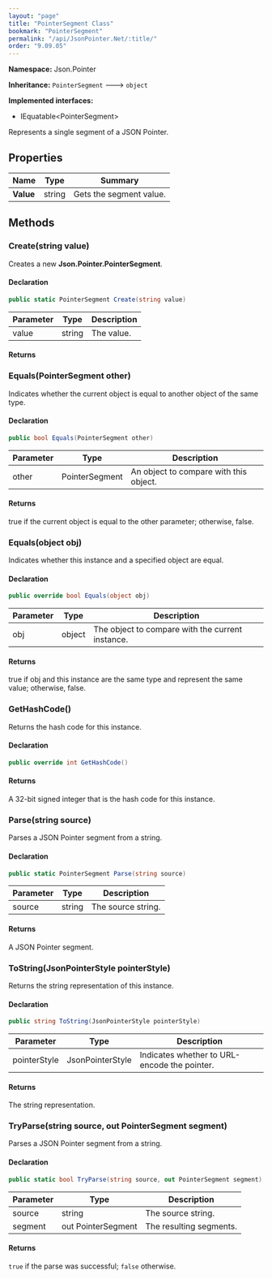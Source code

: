 ```yaml
---
layout: "page"
title: "PointerSegment Class"
bookmark: "PointerSegment"
permalink: "/api/JsonPointer.Net/:title/"
order: "9.09.05"
---
```

**Namespace:** Json.Pointer

**Inheritance:**
`PointerSegment`
 🡒 
`object`

**Implemented interfaces:**

- IEquatable\<PointerSegment\>

Represents a single segment of a JSON Pointer.

## Properties

| Name | Type | Summary |
|---|---|---|
| **Value** | string | Gets the segment value. |
## Methods

### Create(string value)

Creates a new **Json.Pointer.PointerSegment**.

#### Declaration

```c#
public static PointerSegment Create(string value)
```
| Parameter | Type | Description |
|---|---|---|
| value | string | The value. |

#### Returns



### Equals(PointerSegment other)

Indicates whether the current object is equal to another object of the same type.

#### Declaration

```c#
public bool Equals(PointerSegment other)
```
| Parameter | Type | Description |
|---|---|---|
| other | PointerSegment | An object to compare with this object. |

#### Returns

true if the current object is equal to the <paramref name="other">other</paramref> parameter; otherwise, false.

### Equals(object obj)

Indicates whether this instance and a specified object are equal.

#### Declaration

```c#
public override bool Equals(object obj)
```
| Parameter | Type | Description |
|---|---|---|
| obj | object | The object to compare with the current instance. |

#### Returns

true if <paramref name="obj">obj</paramref> and this instance are the same type and represent the same value; otherwise, false.

### GetHashCode()

Returns the hash code for this instance.

#### Declaration

```c#
public override int GetHashCode()
```

#### Returns

A 32-bit signed integer that is the hash code for this instance.

### Parse(string source)

Parses a JSON Pointer segment from a string.

#### Declaration

```c#
public static PointerSegment Parse(string source)
```
| Parameter | Type | Description |
|---|---|---|
| source | string | The source string. |

#### Returns

A JSON Pointer segment.

### ToString(JsonPointerStyle pointerStyle)

Returns the string representation of this instance.

#### Declaration

```c#
public string ToString(JsonPointerStyle pointerStyle)
```
| Parameter | Type | Description |
|---|---|---|
| pointerStyle | JsonPointerStyle | Indicates whether to URL-encode the pointer. |

#### Returns

The string representation.

### TryParse(string source, out PointerSegment segment)

Parses a JSON Pointer segment from a string.

#### Declaration

```c#
public static bool TryParse(string source, out PointerSegment segment)
```
| Parameter | Type | Description |
|---|---|---|
| source | string | The source string. |
| segment | out PointerSegment | The resulting segments. |

#### Returns

`true` if the parse was successful; `false` otherwise.

